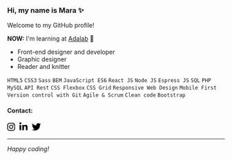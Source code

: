 ### Hi, my name is Mara ✨

Welcome to my GitHub profile!

**NOW:** I'm learning at [Adalab](https://adalab.es/) 💜

- Front-end designer and developer
- Graphic designer
- Reader and knitter

`HTML5` `CSS3` `Sass` `BEM` `JavaScript ES6` `React JS` `Node JS` `Espress JS` `SQL` `PHP` `MySQL` `API Rest` `CSS Flexbox` `CSS Grid` `Responsive Web Design` `Mobile First` `Version control with Git` `Agile & Scrum` `Clean code` `Bootstrap`

#### Contact:

<a href="https://www.instagram.com/maranhaknits"><img src="./images/instagram.svg" height="21px" title="Instagram: @maranhaknits" /><img src="./images/10x10.png" /></a><a href="https://www.linkedin.com/in/mararochafernandez"><img src="./images/linkedin.svg" height="21px" title="LinkedIn: @mararochafernandez" /><img src="./images/10x10.png" /></a><a href="https://twitter.com/maranhaknits"><img src="./images/twitter.svg" height="21px" title="Twitter: @maranhaknits" /></a>

---

_Happy coding!_
